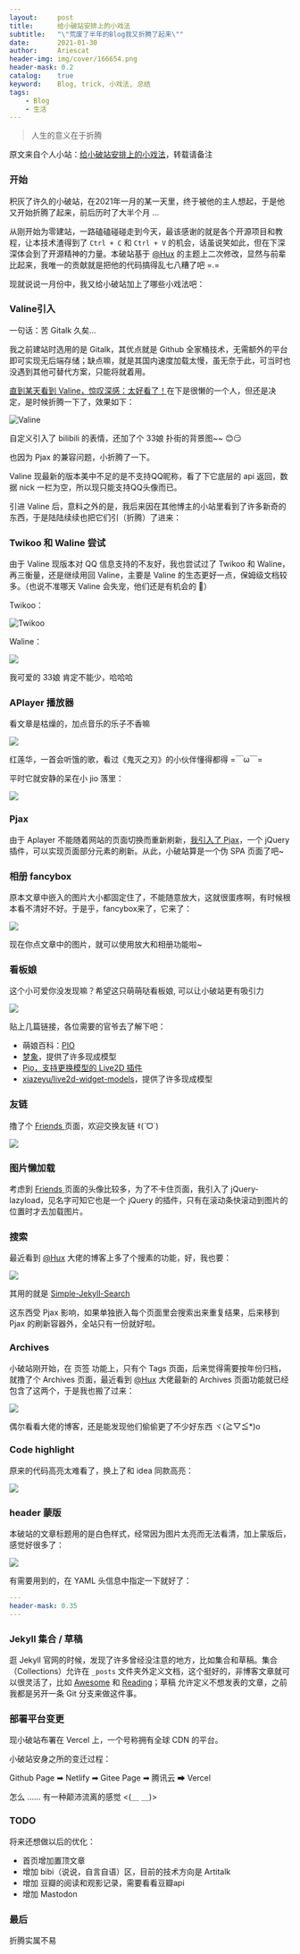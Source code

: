 ```yaml
---
layout:     post
title:      给小破站安排上的小戏法
subtitle:   "\"荒废了半年的Blog我又折腾了起来\""
date:       2021-01-30
author:     Ariescat
header-img: img/cover/166654.png
header-mask: 0.2
catalog:    true
keyword:    Blog, trick, 小戏法, 总结
tags:
    - Blog
    - 生活
---
```




> 人生的意义在于折腾



原文来自个人小站：[给小破站安排上的小戏法](https://ariescat.top/2021/01/30/%E7%BB%99%E5%B0%8F%E7%A0%B4%E7%AB%99%E5%AE%89%E6%8E%92%E4%B8%8A%E7%9A%84%E5%B0%8F%E6%88%8F%E6%B3%95/)，转载请备注



### 开始

积灰了许久的小破站，在2021年一月的某一天里，终于被他的主人想起，于是他又开始折腾了起来，前后历时了大半个月 ...

从刚开始为零建站，一路磕磕碰碰走到今天，最该感谢的就是各个开源项目和教程，让本技术渣得到了 `Ctrl + C` 和 `Ctrl + V` 的机会，话虽说笑如此，但在下深深体会到了开源精神的力量。本破站基于 [@Hux](https://huangxuan.me/) 的主题上二次修改，显然与前辈比起来，我唯一的贡献就是把他的代码搞得乱七八糟了吧 =.=  

现就说说一月份中，我又给小破站加上了哪些小戏法吧：



### Valine引入

一句话：苦 Gitalk 久矣...

我之前建站时选用的是 Gitalk，其优点就是 Github 全家桶技术，无需额外的平台即可实现无后端存储；缺点嘛，就是其国内速度加载太慢，虽无奈于此，可当时也没遇到其他可替代方案，只能将就着用。

[直到某天看到 Valine，惊叹深感：太好看了！](https://ariescat.top/2021/01/19/%E7%B2%89%E4%BA%86%E7%B2%89%E4%BA%86-Valine%E6%80%8E%E4%B9%88%E8%BF%99%E4%B9%88%E5%A5%BD%E7%9C%8B/)在下是很懒的一个人，但还是决定，是时候折腾一下了，效果如下：

![Valine](https://ariescat.top/img/post/2021_01_30_1.png)

自定义引入了 bilibili 的表情，还加了个 33娘 扑街的背景图~~ 😊😏

也因为 Pjax 的兼容问题，小折腾了一下。

Valine 现最新的版本美中不足的是不支持QQ昵称，看了下它底层的 api 返回，数据 nick 一栏为空，所以现只能支持QQ头像而已。



引进 Valine 后，意料之外的是，我后来因在其他博主的小站里看到了许多新奇的东西，于是陆陆续续也把它们引（折腾）了进来：



### Twikoo 和 Waline 尝试

由于 Valine 现版本对 QQ 信息支持的不友好，我也尝试过了 Twikoo 和 Waline，再三衡量，还是继续用回 Valine，主要是 Valine 的生态更好一点，保姆级文档较多。（也说不准哪天 Valine 会失宠，他们还是有机会的 🤭）

Twikoo：

![Twikoo ](https://ariescat.top/img/post/2021_01_30_2.png)

Waline：

![](https://ariescat.top/img/post/2021_01_30_3.png)

我可爱的 33娘 肯定不能少，哈哈哈



### APlayer  播放器

看文章是枯燥的，加点音乐的乐子不香嘛

![](https://ariescat.top/img/post/2021_01_30_4.png)

红莲华，一首会听饿的歌，看过《鬼灭之刃》的小伙伴懂得都得 =￣ω￣=

平时它就安静的呆在小 jio 落里：

![](https://ariescat.top/img/post/2021_01_30_5.png)



### Pjax

由于 Aplayer 不能随着网站的页面切换而重新刷新，[我引入了 Pjax](https://ariescat.top/2021/01/25/Pjax%E5%8A%A0%E6%8C%81APlayer-%E9%9F%B3%E4%B9%90%E6%97%A0%E9%97%B4%E6%96%AD/)，一个 jQuery 插件，可以实现页面部分元素的刷新。从此，小破站算是一个伪 SPA 页面了吧~



### 相册 fancybox

原本文章中嵌入的图片大小都固定住了，不能随意放大，这就很蛋疼啊，有时候根本看不清好不好。于是乎，fancybox来了，它来了：

![](https://ariescat.top/img/post/2021_01_30_6.png)

现在你点文章中的图片，就可以使用放大和相册功能啦~



### 看板娘

这个小可爱你没发现嘛？希望这只萌萌哒看板娘, 可以让小破站更有吸引力

![](https://ariescat.top/img/post/2021_01_30_7.png)

贴上几篇链接，各位需要的官爷去了解下吧：

- 萌娘百科：[PIO](https://zh.moegirl.org.cn/index.php?title=PIO&variant=zh-hans&mobileaction=toggle_view_desktop)
- [梦象](https://mx.paul.ren/)，提供了许多现成模型
- [Pio，支持更换模型的 Live2D 插件](https://docs.paul.ren/pio/)
- [xiazeyu/live2d-widget-models](xiazeyu/live2d-widget-models)，提供了许多现成模型



### 友链

撸了个 [Friends ](https://ariescat.top/friends/) 页面，欢迎交换友链 ꉂ(ˊᗜˋ)

![](https://ariescat.top/img/post/2021_01_30_8.png)



### 图片懒加载

考虑到 [Friends ](https://ariescat.top/friends/) 页面的头像比较多，为了不卡住页面，我引入了 jQuery-lazyload，见名字可知它也是一个 jQuery 的插件，只有在滚动条快滚动到图片的位置时才去加载图片。



### 搜索

最近看到 [@Hux](https://huangxuan.me/)  大佬的博客上多了个搜素的功能，好，我也要：

![](https://ariescat.top/img/post/2021_01_30_9.png)

其用的就是 [Simple-Jekyll-Search](https://github.com/christian-fei/Simple-Jekyll-Search)

这东西受 Pjax 影响，如果单独嵌入每个页面里会搜索出来重复结果，后来移到 Pjax 的刷新容器外，全站只有一份就好啦。



### Archives

小破站刚开始，在 页签 功能上，只有个 Tags 页面，后来觉得需要按年份归档，就撸了个 Archives 页面，最近看到 [@Hux](https://huangxuan.me/) 大佬最新的 Archives 页面功能就已经包含了这两个，于是我也搬了过来：

![](https://ariescat.top/img/post/2021_01_30_10.png)

偶尔看看大佬的博客，还是能发现他们偷偷更了不少好东西 ヾ(≧▽≦*)o



### Code highlight

原来的代码高亮太难看了，换上了和 idea 同款高亮：

![](https://ariescat.top/img/post/2021_01_30_11.png)



### header 蒙版

本破站的文章标题用的是白色样式，经常因为图片太亮而无法看清，加上蒙版后，感觉好很多了：

![](https://ariescat.top/img/post/2021_01_30_12.jpg)

有需要用到的，在 YAML 头信息中指定一下就好了：

```yaml
---
header-mask: 0.35
---
```



### Jekyll 集合 / 草稿

逛 Jekyll 官网的时候，发现了许多曾经没注意的地方，比如集合和草稿。集合（Collections）允许在  `_posts` 文件夹外定义文档，这个挺好的，非博客文章就可以很灵活了，比如 [Awesome](https://ariescat.top/docs/Awesome/) 和 [Reading](https://ariescat.top/docs/Reading/)；草稿 允许定义不想发表的文章，之前我都是另开一条 Git 分支来做这件事。



### 部署平台变更

现小破站布署在 Vercel 上，一个号称拥有全球 CDN 的平台。

小破站安身之所的变迁过程：

Github Page ➡ Netlify ➡ Gitee Page ➡ 腾讯云 ➡ Vercel

怎么 ...... 有一种颠沛流离的感觉 <(＿ ＿)>



### TODO

将来还想做以后的优化：

- 首页增加置顶文章
- 增加 bibi（说说，自言自语）区，目前的技术方向是 Artitalk
- 增加 豆瓣的阅读和观影记录，需要看看豆瓣api
- 增加 Mastodon



### 最后

折腾实属不易